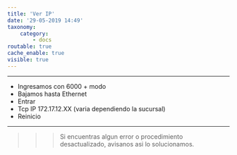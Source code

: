 ```yaml
---
title: 'Ver IP'
date: '29-05-2019 14:49'
taxonomy:
    category:
        - docs
routable: true
cache_enable: true
visible: true
---
```



------------


- Ingresamos con 6000 + modo
- Bajamos hasta Ethernet
- Entrar
- Tcp IP 172.17.12.XX (varia dependiendo la sucursal)
- Reinicio

------------

>>> Si encuentras algun error o procedimiento desactualizado, avisanos asi lo solucionamos.